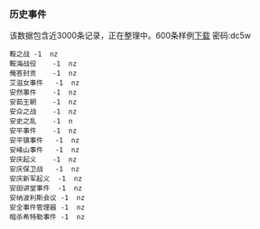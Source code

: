 ### 历史事件
该数据包含近3000条记录，正在整理中。600条样例[下载](https://pan.baidu.com/s/11VPGww8yFQ3zEmMeVdrenQ) 密码:dc5w
```
鞍之战	-1	nz
鞍海战役	-1	nz
俺答封贡	-1	nz
艾滋女事件	-1	nz
安然事件	-1	nz
安茹王朝	-1	nz
安众之战	-1	nz
安史之乱	-1	n
安平事件	-1	nz
安平镇事件	-1	nz
安峰山事件	-1	nz
安庆起义	-1	nz
安庆保卫战	-1	nz
安庆新军起义	-1	nz
安田讲堂事件	-1	nz
安纳波利斯会议	-1	nz
安全事件管理器	-1	nz
暗杀希特勒事件	-1	nz
```
